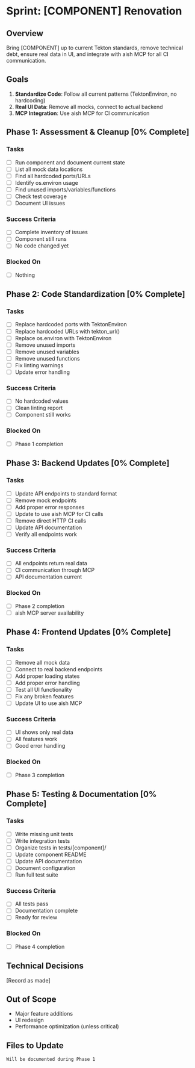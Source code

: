# Sprint: [COMPONENT] Renovation

## Overview
Bring [COMPONENT] up to current Tekton standards, remove technical debt, ensure real data in UI, and integrate with aish MCP for all CI communication.

## Goals
1. **Standardize Code**: Follow all current patterns (TektonEnviron, no hardcoding)
2. **Real UI Data**: Remove all mocks, connect to actual backend
3. **MCP Integration**: Use aish MCP for CI communication

## Phase 1: Assessment & Cleanup [0% Complete]

### Tasks
- [ ] Run component and document current state
- [ ] List all mock data locations
- [ ] Find all hardcoded ports/URLs
- [ ] Identify os.environ usage
- [ ] Find unused imports/variables/functions
- [ ] Check test coverage
- [ ] Document UI issues

### Success Criteria
- [ ] Complete inventory of issues
- [ ] Component still runs
- [ ] No code changed yet

### Blocked On
- [ ] Nothing

## Phase 2: Code Standardization [0% Complete]

### Tasks
- [ ] Replace hardcoded ports with TektonEnviron
- [ ] Replace hardcoded URLs with tekton_url()
- [ ] Replace os.environ with TektonEnviron
- [ ] Remove unused imports
- [ ] Remove unused variables  
- [ ] Remove unused functions
- [ ] Fix linting warnings
- [ ] Update error handling

### Success Criteria
- [ ] No hardcoded values
- [ ] Clean linting report
- [ ] Component still works

### Blocked On
- [ ] Phase 1 completion

## Phase 3: Backend Updates [0% Complete]

### Tasks
- [ ] Update API endpoints to standard format
- [ ] Remove mock endpoints
- [ ] Add proper error responses
- [ ] Update to use aish MCP for CI calls
- [ ] Remove direct HTTP CI calls
- [ ] Update API documentation
- [ ] Verify all endpoints work

### Success Criteria
- [ ] All endpoints return real data
- [ ] CI communication through MCP
- [ ] API documentation current

### Blocked On
- [ ] Phase 2 completion
- [ ] aish MCP server availability

## Phase 4: Frontend Updates [0% Complete]

### Tasks
- [ ] Remove all mock data
- [ ] Connect to real backend endpoints
- [ ] Add proper loading states
- [ ] Add proper error handling
- [ ] Test all UI functionality
- [ ] Fix any broken features
- [ ] Update UI to use aish MCP

### Success Criteria
- [ ] UI shows only real data
- [ ] All features work
- [ ] Good error handling

### Blocked On
- [ ] Phase 3 completion

## Phase 5: Testing & Documentation [0% Complete]

### Tasks
- [ ] Write missing unit tests
- [ ] Write integration tests
- [ ] Organize tests in tests/[component]/
- [ ] Update component README
- [ ] Update API documentation
- [ ] Document configuration
- [ ] Run full test suite

### Success Criteria
- [ ] All tests pass
- [ ] Documentation complete
- [ ] Ready for review

### Blocked On
- [ ] Phase 4 completion

## Technical Decisions
[Record as made]

## Out of Scope
- Major feature additions
- UI redesign
- Performance optimization (unless critical)

## Files to Update
```
Will be documented during Phase 1
```